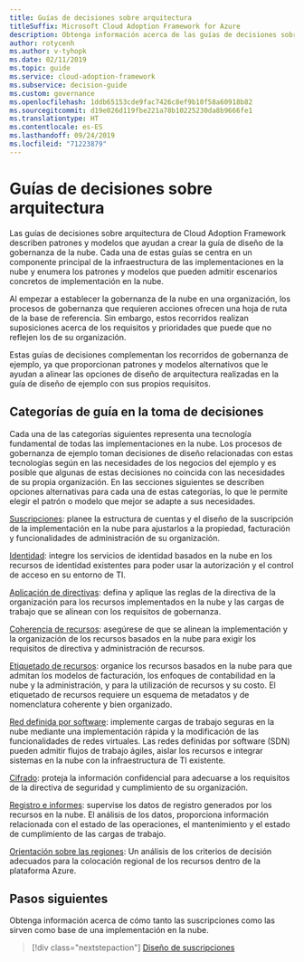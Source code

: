 ```yaml
---
title: Guías de decisiones sobre arquitectura
titleSuffix: Microsoft Cloud Adoption Framework for Azure
description: Obtenga información acerca de las guías de decisiones sobre arquitectura de Cloud Adoption Framework.
author: rotycenh
ms.author: v-tyhopk
ms.date: 02/11/2019
ms.topic: guide
ms.service: cloud-adoption-framework
ms.subservice: decision-guide
ms.custom: governance
ms.openlocfilehash: 1ddb65153cde9fac7426c8ef9b10f58a60918b82
ms.sourcegitcommit: d19e026d119fbe221a78b10225230da8b9666fe1
ms.translationtype: HT
ms.contentlocale: es-ES
ms.lasthandoff: 09/24/2019
ms.locfileid: "71223879"
---
```

# <a name="architectural-decision-guides"></a>Guías de decisiones sobre arquitectura

Las guías de decisiones sobre arquitectura de Cloud Adoption Framework describen patrones y modelos que ayudan a crear la guía de diseño de la gobernanza de la nube. Cada una de estas guías se centra en un componente principal de la infraestructura de las implementaciones en la nube y enumera los patrones y modelos que pueden admitir escenarios concretos de implementación en la nube.

Al empezar a establecer la gobernanza de la nube en una organización, los procesos de gobernanza que requieren acciones ofrecen una hoja de ruta de la base de referencia. Sin embargo, estos recorridos realizan suposiciones acerca de los requisitos y prioridades que puede que no reflejen los de su organización.

Estas guías de decisiones complementan los recorridos de gobernanza de ejemplo, ya que proporcionan patrones y modelos alternativos que le ayudan a alinear las opciones de diseño de arquitectura realizadas en la guía de diseño de ejemplo con sus propios requisitos.

## <a name="decision-guidance-categories"></a>Categorías de guía en la toma de decisiones

Cada una de las categorías siguientes representa una tecnología fundamental de todas las implementaciones en la nube. Los procesos de gobernanza de ejemplo toman decisiones de diseño relacionadas con estas tecnologías según en las necesidades de los negocios del ejemplo y es posible que algunas de estas decisiones no coincida con las necesidades de su propia organización. En las secciones siguientes se describen opciones alternativas para cada una de estas categorías, lo que le permite elegir el patrón o modelo que mejor se adapte a sus necesidades.

[Suscripciones](./subscriptions/index.md): planee la estructura de cuentas y el diseño de la suscripción de la implementación en la nube para ajustarlos a la propiedad, facturación y funcionalidades de administración de su organización.

[Identidad](./identity/index.md): integre los servicios de identidad basados en la nube en los recursos de identidad existentes para poder usar la autorización y el control de acceso en su entorno de TI.

[Aplicación de directivas](./policy-enforcement/index.md): defina y aplique las reglas de la directiva de la organización para los recursos implementados en la nube y las cargas de trabajo que se alinean con los requisitos de gobernanza.

[Coherencia de recursos](./resource-consistency/index.md): asegúrese de que se alinean la implementación y la organización de los recursos basados en la nube para exigir los requisitos de directiva y administración de recursos.

[Etiquetado de recursos](./resource-tagging/index.md): organice los recursos basados en la nube para que admitan los modelos de facturación, los enfoques de contabilidad en la nube y la administración, y para la utilización de recursos y su costo. El etiquetado de recursos requiere un esquema de metadatos y de nomenclatura coherente y bien organizado.

[Red definida por software](./software-defined-network/index.md): implemente cargas de trabajo seguras en la nube mediante una implementación rápida y la modificación de las funcionalidades de redes virtuales. Las redes definidas por software (SDN) pueden admitir flujos de trabajo ágiles, aislar los recursos e integrar sistemas en la nube con la infraestructura de TI existente.

[Cifrado](./encryption/index.md): proteja la información confidencial para adecuarse a los requisitos de la directiva de seguridad y cumplimiento de su organización.

[Registro e informes](./logging-and-reporting/index.md): supervise los datos de registro generados por los recursos en la nube. El análisis de los datos, proporciona información relacionada con el estado de las operaciones, el mantenimiento y el estado de cumplimiento de las cargas de trabajo.

[Orientación sobre las regiones](./regions/index.md): Un análisis de los criterios de decisión adecuados para la colocación regional de los recursos dentro de la plataforma Azure.

## <a name="next-steps"></a>Pasos siguientes

Obtenga información acerca de cómo tanto las suscripciones como las sirven como base de una implementación en la nube.

> [!div class="nextstepaction"]
> [Diseño de suscripciones](./subscriptions/index.md)

